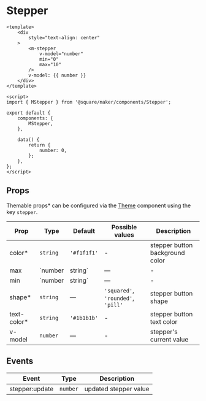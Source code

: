 # Stepper

```vue
<template>
	<div
		style="text-align: center"
	>
		<m-stepper
			v-model="number"
			min="0"
			max="10"
		/>
		v-model: {{ number }}
	</div>
</template>

<script>
import { MStepper } from '@square/maker/components/Stepper';

export default {
	components: {
		MStepper,
	},

	data() {
		return {
			number: 0,
		};
	},
};
</script>
```

<!-- api-tables:start -->
## Props

Themable props* can be configured via the [Theme](#/Theme) component using the key `stepper`.

| Prop        | Type            | Default     | Possible values                    | Description                     |
| ----------- | --------------- | ----------- | ---------------------------------- | ------------------------------- |
| color*      | `string`        | `'#f1f1f1'` | -                                  | stepper button background color |
| max         | `number|string` | —           | -                                  | stepper max value               |
| min         | `number|string` | —           | -                                  | stepper min value               |
| shape*      | `string`        | —           | `'squared'`, `'rounded'`, `'pill'` | stepper button shape            |
| text-color* | `string`        | `'#1b1b1b'` | -                                  | stepper button text color       |
| v-model     | `number`        | —           | -                                  | stepper's current value         |


## Events

| Event          | Type     | Description           |
| -------------- | -------- | --------------------- |
| stepper:update | `number` | updated stepper value |
<!-- api-tables:end -->
